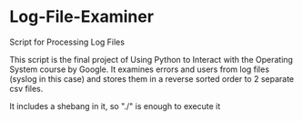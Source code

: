 # Log-File-Examiner
Script for Processing Log Files

This script is the final project of Using Python to Interact with the Operating System course by Google.
It examines errors and users from log files (syslog in this case) and stores them in a reverse sorted order to 2 separate csv files.

It includes a shebang in it, so "./" is enough to execute it
